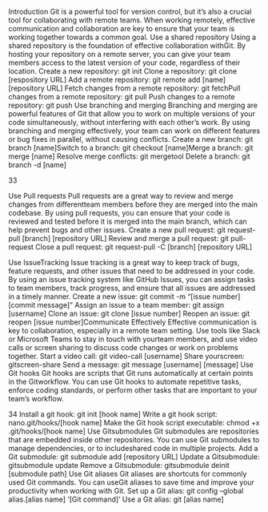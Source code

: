 Introduction
Git is a powerful tool for version control, but it’s also a crucial tool for collaborating
with remote teams. When working remotely, effective communication and collaboration are
key to ensure that your team is working together towards a common goal.
Use a shared repository
Using a shared repository is the foundation of effective collaboration withGit. By hosting
your repository on a remote server, you can give your team members access to the latest version
of your code, regardless of their location.
Create a new repository: git init
Clone a repository: git clone [respository URL]
Add a remote repository: git remote add [name] [repository URL]
Fetch changes from a remote repository: git fetchPull
changes from a remote repository: git pull Push
changes to a remote repository: git push Use
branching and merging
Branching and merging are powerful features of Git that allow you to work on multiple
versions of your code simultaneously, without interfering with each other’s work. By using
branching and merging effectively, your team can work on different features or bug fixes in
parallel, without causing conflicts.
Create a new branch: git branch [name]Switch
to a branch: git checkout [name]Merge a
branch: git merge [name] Resolve merge
conflicts: git mergetool Delete a branch: git
branch -d [name]

33

Use Pull requests
Pull requests are a great way to review and merge changes from differentteam members
before they are merged into the main codebase. By using pull requests, you can ensure that
your code is reviewed and tested before it is merged into the main branch, which can help
prevent bugs and other issues.
Create a new pull request: git request-pull [branch] [repository URL]
Review and merge a pull request: git pull-request
Close a pull request: git request-pull -C [branch] [repository URL]

Use IssueTracking
Issue tracking is a great way to keep track of bugs, feature requests, and other issues that
need to be addressed in your code. By using an issue tracking system like GitHub Issues, you can
assign tasks to team members, track progress, and ensure that all issues are addressed in a timely
manner.
Create a new issue: git commit -m “[issue number] [commit message]”
Assign an issue to a team member: git assign [username]
Clone an issue: git clone [issue number] Reopen an
issue: git reopen [issue number]Communicate
Effectively
Effective communication is key to collaboration, especially in a remote
team setting. Use tools like Slack or Microsoft Teams to stay in touch with yourteam members,
and use video calls or screen sharing to discuss code changes or work on problems together.
Start a video call: git video-call [username]
Share yourscreen: gitscreen-share
Send a message: git message [username] [message]
Use Git hooks
Git hooks are scripts that Git runs automatically at certain points in the Gitworkflow. You
can use Git hooks to automate repetitive tasks, enforce coding standards, or perform other tasks
that are important to your team’s workflow.

34
Install a git hook: git init [hook name]
Write a git hook script: nano.git/hooks/[hook name]
Make the Git hook script executable: chmod +x .git/hooks/[hook name]
Use Gitsubmodules
Git submodules are repositories that are embedded inside other repositories. You can use
Git submodules to manage dependencies, or to includeshared code in multiple projects.
Add a Git submodule: git submodule add [repository URL]
Update a Gitsubmodule: gitsubmodule update
Remove a Gitsubmodule: gitsubmodule deinit [submodule path]
Use Git aliases
Git aliases are shortcuts for commonly used Git commands. You can useGit aliases to save
time and improve your productivity when working with Git.
Set up a Git alias: git config –global alias.[alias name] ‘[Git command]’
Use a Git alias: git [alias name]
